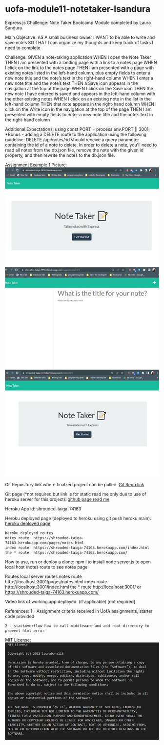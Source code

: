 # uofa-module11-notetaker-lsandura
Express.js Challenge: Note Taker Bootcamp Module completed by Laura Sandura

Main Objective: 
AS A small business owner
I WANT to be able to write and save notes
SO THAT I can organize my thoughts and keep track of tasks I need to complete

Challenge: 
GIVEN a note-taking application
WHEN I open the Note Taker
THEN I am presented with a landing page with a link to a notes page
WHEN I click on the link to the notes page
THEN I am presented with a page with existing notes listed in the left-hand column, plus empty fields to enter a new note title and the note’s text in the right-hand column
WHEN I enter a new note title and the note’s text
THEN a Save icon appears in the navigation at the top of the page
WHEN I click on the Save icon
THEN the new note I have entered is saved and appears in the left-hand column with the other existing notes
WHEN I click on an existing note in the list in the left-hand column
THEN that note appears in the right-hand column
WHEN I click on the Write icon in the navigation at the top of the page
THEN I am presented with empty fields to enter a new note title and the note’s text in the right-hand column

Additional Expectations:
    using const PORT = process.env.PORT || 3001;
    *Bonus - adding a DELETE route to the application using the following guideline: DELETE /api/notes/:id should receive a query parameter containing the id of a note to delete. In order to delete a note, you'll need to read all notes from the db.json file, remove the note with the given id property, and then rewrite the notes to the db.json file.

Assignment Example 1 Picture:    
    ![website heroku deploy defaul * page](public/assets/images/website1.jpg)
    ![website heroku deploy note page](public/assets/images/website2.jpg)
    ![website heroku deploy index page](public/assets/images/website3.jpg)
    
Git Repository link where finalzed project can be pulled:
    [Git Repo link](https://github.com/laurabora118/uofa-module11-notetaker-lsandura)  

Git page (*not required but link is for static read me only due to use of heroku server for this project):
    [github page read me](https://github.com/laurabora118/uofa-module11-notetaker-lsandura)

Heroku App id:
    shrouded-taiga-74163

Heroku deployed page (deployed to heroku using git push heroku main):
    [heroku deployed page](https://shrouded-taiga-74163.herokuapp.com/)
    
    heroku deployed routes
    notes route  https://shrouded-taiga-74163.herokuapp.com/pages/notes.html
    index route  https://shrouded-taiga-74163.herokuapp.com/index.html
    the * route  https://shrouded-taiga-74163.herokuapp.com/
    
How to use, run or deploy a clone:
    npm i to install
    node server.js to open local host
    /notes route to see notes page

Routes
    local server routes
    notes route http://localhost:3001/pages/notes.html 
    index route http://localhost:3001/index.html 
    the * route http://localhost:3001/ or https://shrouded-taiga-74163.herokuapp.com/


Video link of working app deployed: (if applicable)
    [not required]

References:
    1 - Assignment criteria received in UofA assignments, starter code provided

    2 - stackoverflow how to call middleware and add root directory to prevent html error

MIT License: 
    ![MIT License](./public/assets/images/mit.jpg)
